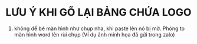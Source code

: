 # LƯU Ý KHI GÕ LẠI BẢNG CHỨA LOGO
1. không để bé màn hình như chụp nha, khi paste lên nó bị mờ. Phóng to màn hình word lên rùi chụp (Ví dụ ảnh minh họa đã gửi trong zalo)
